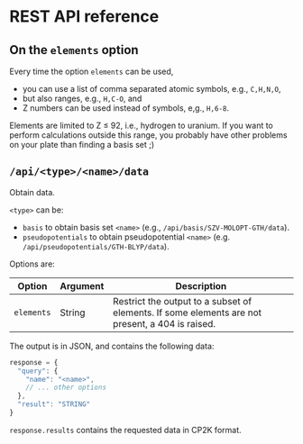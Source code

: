 # REST API reference

## On the `elements` option

Every time the option `elements` can be used,
+ you can use a list of comma separated atomic symbols, e.g., `C,H,N,O`,
+ but also ranges, e.g., `H,C-O`, and
+ Z numbers can be used instead of symbols, e,g., `H,6-8`.

Elements are limited to Z ≤ 92, i.e., hydrogen to uranium.
If you want to perform calculations outside this range, you probably have other problems on your plate than finding a basis set ;)

## `/api/<type>/<name>/data`

Obtain data.

`<type>` can be:

+ `basis` to obtain basis set `<name>` (e.g., `/api/basis/SZV-MOLOPT-GTH/data`). 
+ `pseudopotentials` to obtain pseudopotential `<name>` (e.g. `/api/pseudopotentials/GTH-BLYP/data`).

Options are:

| Option     | Argument | Description                                                                                     |
|------------|----------|-------------------------------------------------------------------------------------------------|
| `elements` | String   | Restrict the output to a subset of elements. If some elements are not present, a 404 is raised. |



The output is in JSON, and contains the following data:

```js
response = {
  "query": {
    "name": "<name>",
    // ... other options
  },
  "result": "STRING"
}
```

`response.results` contains the requested data in CP2K format.

